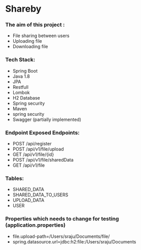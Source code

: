 # Shareby

### The aim of this project  :
- File sharing between users 
- Uploading file
- Downloading file


### Tech Stack:
- Spring Boot
- Java 1.8
- JPA
- Restfull 
- Lombok
- H2 Database
- Spring security
- Maven
- spring security
- Swagger (partially implemented) 


### Endpoint Exposed Endpoints:
- POST /api/register
- POST /api/v1/file/upload
- GET  /api/v1/file/{id}
- POST /api/v1/file/sharedData
- GET  /api/v1/file

### Tables:
- SHARED_DATA
- SHARED_DATA_TO_USERS
- UPLOAD_DATA
- USER

### Properties which needs to change for testing (application.properties)
- file.upload-path=/Users/sraju/Documents/file/
- spring.datasource.url=jdbc:h2:file:/Users/sraju/Documents